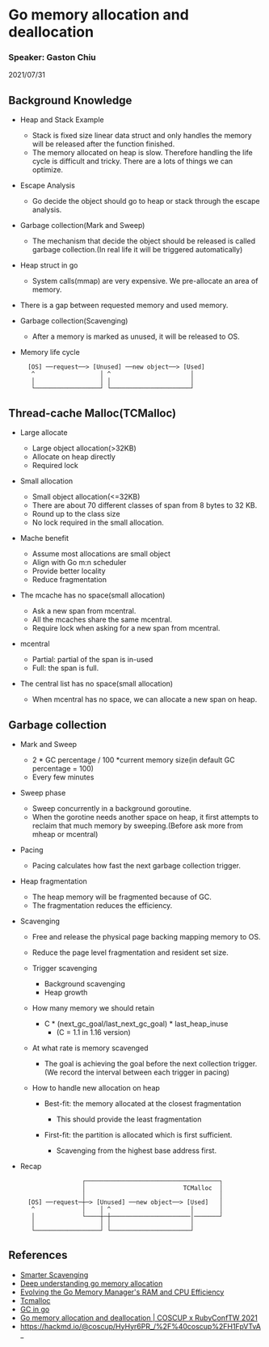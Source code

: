 # Go memory allocation and deallocation
### Speaker: Gaston Chiu
2021/07/31
## Background Knowledge
* Heap and Stack Example
	* Stack is fixed size linear data struct and only handles the memory will be released after the function finished.
	* The memory allocated on heap is slow. Therefore handling the life cycle is difficult and tricky. There are a lots of things we can optimize.

* Escape Analysis
	* Go decide the object should go to heap or stack through the escape analysis.

* Garbage collection(Mark and Sweep)
	* The mechanism that decide the object should be released is called garbage collection.(In real life it will be triggered automatically)

* Heap struct in go
	* System calls(mmap) are very expensive. We pre-allocate an area of memory.

* There is a gap between requested memory and used memory.

* Garbage collection(Scavenging)
	* After a memory is marked as unused, it will be released to OS.
* Memory life cycle
	```
	  [OS] ──request──> [Unused] ──new object──> [Used]
	   ^                  │ ^                      │
	   │                  │ │                      │
	   └──────────────────┘ └──────────────────────┘
	```


## Thread-cache Malloc(TCMalloc)
* Large allocate 
	* Large object allocation(>32KB)
	* Allocate on heap directly
	* Required lock

* Small allocation
	* Small object allocation(<=32KB)
	* There are about 70 different classes of span from 8 bytes to 32 KB.
	* Round up to the class size
	* No lock required in the small allocation.

* Mache benefit
	* Assume most allocations are small object
	* Align with Go m:n scheduler
	* Provide better locality
	* Reduce fragmentation

* The mcache has no space(small allocation)
	* Ask a new span from mcentral.
	* All the mcaches share the same mcentral.
	* Require lock when asking for a new span from mcentral.

* mcentral
	* Partial: partial of the span is in-used
	* Full: the span is full.

* The central list has no space(small allocation)
	* When mcentral has no space, we can allocate a new span on heap.

## Garbage collection
* Mark and Sweep
	* 2 * GC percentage / 100 *current memory size(in default GC percentage = 100)
	* Every few minutes

* Sweep phase
	* Sweep concurrently in a background goroutine.
	* When the gorotine needs another space on heap, it first attempts to reclaim that much memory by sweeping.(Before ask more from mheap or mcentral)

* Pacing
	* Pacing calculates how fast the next garbage collection trigger.

* Heap fragmentation
	* The heap memory will be fragmented because of GC.
	* The fragmentation reduces the efficiency.

* Scavenging
	* Free and release the physical page backing mapping memory to OS.
	* Reduce the page level fragmentation and resident set size.
	* Trigger scavenging
		* Background scavenging
		* Heap growth
		
	* How many memory we should retain
		* C * (next_gc_goal/last_next_gc_goal) * last_heap_inuse
			* (C = 1.1 in 1.16 version)
			
	* At what rate is memory scavenged
		* The goal is achieving the goal before the next collection trigger.(We record the interval between each trigger in pacing)
		
	* How to handle new allocation on heap
		* Best-fit: the memory allocated at the closest fragmentation
			* This should provide the least fragmentation
			
		* First-fit: the partition is allocated which is first sufficient.
			* Scavenging from the highest base address first.

* Recap
	```
	                 ┌─────────────────────────────────────┐
                     │                           TCMalloc  │
                     │                                     │
	  [OS] ──request─┼─> [Unused] ──new object──> [Used]   │
	   ^             │    │ ^                      │       │
	   │             └────┼─┼──────────────────────│───────┘
	   │                  │ │                      │
	   └──────────────────┘ └──────────────────────┘
	```

## References
* [Smarter Scavenging](https://go.googlesource.com/proposal/+/master/design/30333-smarter-scavenging.md)
* [Deep understanding go memory allocation](https://programmer.group/deep-understanding-go-memory-allocation.html)
* [Evolving the Go Memory Manager's RAM and CPU Efficiency](https://youtu.be/S_1YfTfuWmo)
* [Tcmalloc](https://google.github.io/tcmalloc/design.html)
* [GC in go](https://slides.com/jalex-chang/gc-in-go)
* [Go memory allocation and deallocation | COSCUP x RubyConfTW 2021](https://youtu.be/Zbu0KM18bQE)
* https://hackmd.io/@coscup/HyHyr6PR_/%2F%40coscup%2FH1FpVTvA_

